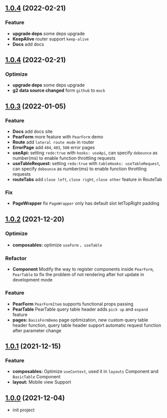 ## [1.0.4](https://github.com/pearadmin/pear-admin-naive/releases/tag/1.0.4) (2022-02-21)
### Feature
* **upgrade deps** some deps upgrade
* **KeepAlive** router support `keep-alive`
* **Docs** add docs 


## [1.0.4](https://github.com/pearadmin/pear-admin-naive/releases/tag/1.0.4) (2022-02-21)
### Optimize
* **upgrade deps** some deps upgrade
* **g2 data source changed** form `github` to `mock`

## [1.0.3](https://github.com/pearadmin/pear-admin-naive/releases/tag/1.0.3) (2022-01-05)
### Feature
* **Docs** add docs site
* **PearForm**  more feature with `PearForm` demo
* **Route** add `lateral route mode` in router
* **ErrorPage** add `404`, `403`, `500` error pages
* **useApi:** setting `redo:true` with `hooks: useApi`, can specify `debounce` as number(ms) to enable function throttling requests 
* **useTableRequest:** setting `redo:true` with `tableHooks: useTableRequest`, can specify `debounce` as number(ms) to enable function throttling requests
* **routeTabs** add `close left`, `close right`, `close other` feature in RouteTab

### Fix
* **PageWrapper** fix `PageWrapper` only has default slot letTopRight padding

## [1.0.2](https://github.com/pearadmin/pear-admin-naive/releases/tag/1.0.2) (2021-12-20)

### Optimize
* **composables:**  optimize `useForm` 、` useTable `

### Refactor
* **Component** Modify the way to register components inside `PearForm`, `PearTable` to fix the problem of not rendering after hot update in development mode

### Feature
* **PearForm** `PearFormItem` supports functional props passing
* **PearTable** PearTable query table header adds `pick up` and `expand` feature
* **pages:**  `BasisFormDemo` page optimization, new custom query table header function, query table header support automatic request function after parameter change

## [1.0.1](https://github.com/pearadmin/pear-admin-naive/releases/tag/1.0.1) (2021-12-15)

### Feature
* **composables:**  Optimize `useContext`, used it in `layouts` Component and `BasicTable` Component
* **layout:**  Mobile view Support

## [1.0.0](https://github.com/pearadmin/pear-admin-naive/releases/tag/1.0.0) (2021-12-04)

* init project
